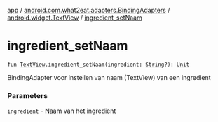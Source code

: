 [app](../../index.md) / [android.com.what2eat.adapters.BindingAdapters](../index.md) / [android.widget.TextView](index.md) / [ingredient_setNaam](./ingredient_set-naam.md)

# ingredient_setNaam

`fun `[`TextView`](https://developer.android.com/reference/android/widget/TextView.html)`.ingredient_setNaam(ingredient: `[`String`](https://kotlinlang.org/api/latest/jvm/stdlib/kotlin/-string/index.html)`?): `[`Unit`](https://kotlinlang.org/api/latest/jvm/stdlib/kotlin/-unit/index.html)

BindingAdapter voor instellen van naam (TextView) van een ingredient

### Parameters

`ingredient` - Naam van het ingredient